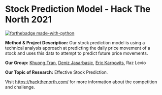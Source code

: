 # Stock Prediction Model - Hack The North 2021

[![forthebadge made-with-python](http://ForTheBadge.com/images/badges/made-with-python.svg)](https://www.python.org/)

**Method & Project Description:** Our stock prediction model is using a technical analysis approach at predicting the daily price movement of a stock and uses this data to attempt to predict future price movements.

**Our Group:** [Khuong Tran](https://github.com/KVKTRAN), [Deniz Jasarbasic](https://github.com/Deniz-Jasa), [Eric Karpovits](https://github.com/EricKarpovits), Raz Levio

**Our Topic of Research:** Effective Stock Prediction.

Visit https://hackthenorth.com/ for more information about the competition and challenge.